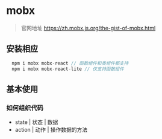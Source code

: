 # mobx

>官网地址 https://zh.mobx.js.org/the-gist-of-mobx.html

##  安装相应
  ```javascript
    npm i mobx mobx-react // 函数组件和类组件都支持
    npm i mobx mobx-react-lite // 仅支持函数组件
  ```

  ## 基本使用

  ### 如何组织代码

  - state   |  状态  |  数据
  - action  |  动作  |  操作数据的方法